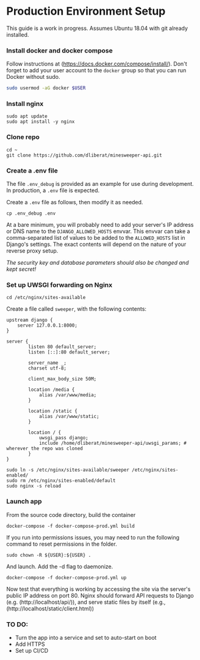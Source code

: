 # Production Environment Setup

This guide is a work in progress.
Assumes Ubuntu 18.04 with git already installed.

### Install docker and docker compose

Follow instructions at (https://docs.docker.com/compose/install/).
Don't forget to add your user account to the `docker` group so that you can run Docker without sudo.

```bash
sudo usermod -aG docker $USER
```


### Install nginx

```
sudo apt update
sudo apt install -y nginx
```

### Clone repo

```
cd ~
git clone https://github.com/dliberat/minesweeper-api.git
```

### Create a .env file

The file `.env_debug` is provided as an example for use during development.
In production, a `.env` file is expected.

Create a `.env` file as follows, then modify it as needed.

`cp .env_debug .env`

At a bare minimum, you will probably need to add your server's IP address or DNS name to the `DJANGO_ALLOWED_HOSTS` envvar.
This envvar can take a comma-separated list of values to be added to the `ALLOWED_HOSTS` list in Django's settings.
The exact contents will depend on the nature of your reverse proxy setup.

*The security key and database parameters should also be changed and kept secret!*


### Set up UWSGI forwarding on Nginx

`cd /etc/nginx/sites-available`

Create a file called `sweeper`, with the following contents:

```
upstream django {
    server 127.0.0.1:8000;
}

server {
        listen 80 default_server;
        listen [::]:80 default_server;

        server_name _;
        charset utf-8;

        client_max_body_size 50M;

        location /media {
            alias /var/www/media;
        }

        location /static {
            alias /var/www/static;
        }

        location / {
            uwsgi_pass django;
            include /home/dliberat/minesweeper-api/uwsgi_params; # wherever the repo was cloned
        }
}
```

```
sudo ln -s /etc/nginx/sites-available/sweeper /etc/nginx/sites-enabled/
sudo rm /etc/nginx/sites-enabled/default
sudo nginx -s reload
```

### Launch app

From the source code directory, build the container

`docker-compose -f docker-compose-prod.yml build`

If you run into permissions issues, you may need to run the following command to reset permissions in the folder.

`sudo chown -R ${USER}:${USER} .`

And launch. Add the -d flag to daemonize.

`docker-compose -f docker-compose-prod.yml up`

Now test that everything is working by accessing the site via the server's public IP address on port 80.
Nginx should forward API requests to Django (e.g. (http://localhost/api/)), and serve static files by itself (e.g., (http://localhost/static/client.html))

### TO DO:

- Turn the app into a service and set to auto-start on boot
- Add HTTPS
- Set up CI/CD
